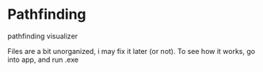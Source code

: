 # Pathfinding
pathfinding visualizer

Files are a bit unorganized, i may fix it later (or not).
To see how it works, go into app, and run .exe
